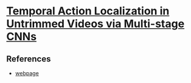 # [Temporal Action Localization in Untrimmed Videos via Multi-stage CNNs](https://drive.google.com/file/d/1X7ZOFF7TbNS7upAkMTRWllwnRWRPsgFL/view?usp=drivesdk)



## References
- [webpage](https://www.ee.columbia.edu/ln/dvmm/researchProjects/cdc/scnn.html)